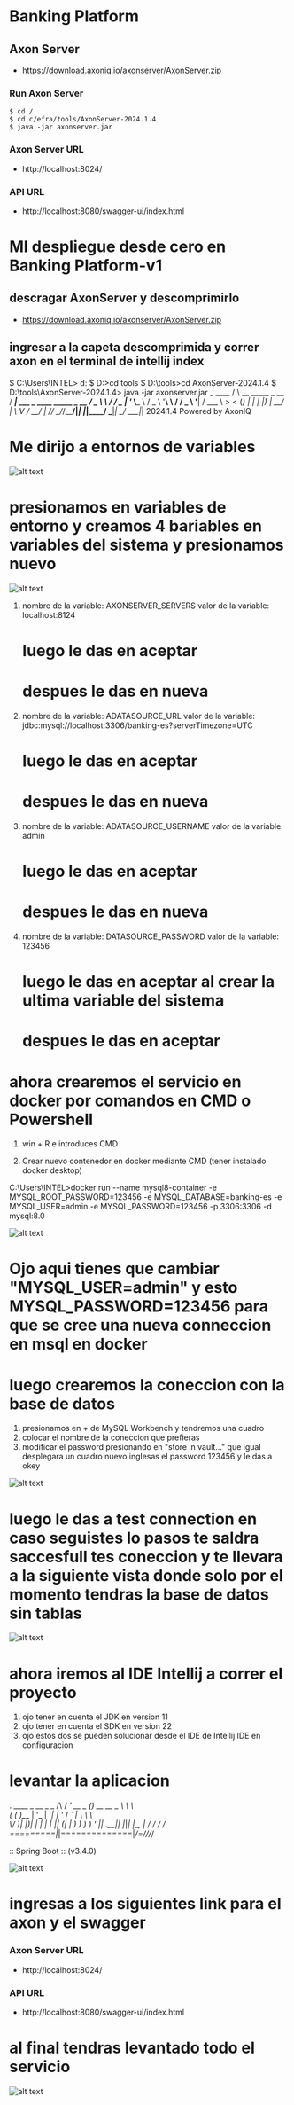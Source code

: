 # Banking Platform

## Axon Server
- https://download.axoniq.io/axonserver/AxonServer.zip

### Run Axon Server
```
$ cd /
$ cd c/efra/tools/AxonServer-2024.1.4
$ java -jar axonserver.jar
```

### Axon Server URL
- http://localhost:8024/

### API URL
- http://localhost:8080/swagger-ui/index.html


# MI despliegue desde cero en Banking Platform-v1


## descragar AxonServer y descomprimirlo
- https://download.axoniq.io/axonserver/AxonServer.zip

## ingresar a la capeta descomprimida y correr axon  en el terminal de intellij index

$ C:\Users\INTEL> d:
$ D:\>cd tools
$ D:\tools>cd AxonServer-2024.1.4
$ D:\tools\AxonServer-2024.1.4> java -jar axonserver.jar
     _                     ____
    / \   __  _____  _ __ / ___|  ___ _ ____   _____ _ __
   / _ \  \ \/ / _ \| '_ \\___ \ / _ \ '__\ \ / / _ \ '__|
  / ___ \  >  < (_) | | | |___) |  __/ |   \ V /  __/ |
 /_/   \_\/_/\_\___/|_| |_|____/ \___|_|    \_/ \___|_|
 2024.1.4                      Powered by AxonIQ

# Me dirijo a entornos de variables

![alt text](image-1.png)

# presionamos en variables de entorno y creamos  4 bariables  en variables  del sistema  y presionamos nuevo

![alt text](image-2.png)

1.  nombre de la variable: AXONSERVER_SERVERS 
    valor de la variable: localhost:8124

    # luego le das en aceptar 
    # despues le das en nueva

2.  nombre de la variable: ADATASOURCE_URL 
    valor de la variable: jdbc:mysql://localhost:3306/banking-es?serverTimezone=UTC

    # luego le das en aceptar 
    # despues le das en nueva

3.  nombre de la variable: ADATASOURCE_USERNAME 
    valor de la variable: admin

    # luego le das en aceptar 
    # despues le das en nueva

4. nombre de la variable: DATASOURCE_PASSWORD 
    valor de la variable: 123456

    # luego le das en aceptar al crear la ultima variable del sistema
    # despues le das en aceptar

# ahora crearemos el servicio en docker por comandos en CMD o Powershell

1. win + R    e introduces CMD

2. Crear nuevo contenedor en docker mediante CMD (tener instalado docker desktop) 

C:\Users\INTEL>docker run --name mysql8-container -e MYSQL_ROOT_PASSWORD=123456 -e MYSQL_DATABASE=banking-es -e MYSQL_USER=admin -e MYSQL_PASSWORD=123456 -p 3306:3306 -d mysql:8.0 

![alt text](image.png)

# Ojo aqui tienes que cambiar  "MYSQL_USER=admin" y esto MYSQL_PASSWORD=123456 para que se cree una nueva conneccion en msql en docker

# luego crearemos la coneccion con la base de datos 

  1. presionamos en + de MySQL Workbench y tendremos una cuadro
  2. colocar   el nombre de la coneccion que prefieras
  3.  modificar el password presionando en "store in vault..." que igual desplegara un cuadro nuevo inglesas el password 123456 y le das a okey  

![alt text](image-3.png)

# luego le das a test connection en caso seguistes lo pasos te saldra  saccesfull tes coneccion  y te llevara a la siguiente vista donde solo por el momento tendras la base de datos sin tablas 

![alt text](image-4.png)

# ahora  iremos al IDE Intellij a correr el proyecto 

1. ojo tener en cuenta el JDK en version 11
2. ojo tener en cuenta el SDK en version 22
3. ojo estos dos se pueden solucionar desde el IDE de Intellij IDE en configuracion

# levantar la aplicacion

  .   ____          _            __ _ _
 /\\ / ___'_ __ _ _(_)_ __  __ _ \ \ \ \
( ( )\___ | '_ | '_| | '_ \/ _` | \ \ \ \
 \\/  ___)| |_)| | | | | || (_| |  ) ) ) )
  '  |____| .__|_| |_|_| |_\__, | / / / /
 =========|_|==============|___/=/_/_/_/

 :: Spring Boot ::                (v3.4.0)

![alt text](image-5.png)

# ingresas a los siguientes link para el axon y el swagger

### Axon Server URL
- http://localhost:8024/

### API URL
- http://localhost:8080/swagger-ui/index.html


# al final tendras levantado todo el servicio

![alt text](image-6.png)